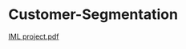 # Customer-Segmentation
[IML project.pdf](https://github.com/nharshini7/Customer-Segmentation/files/9307683/IML.project.pdf)

